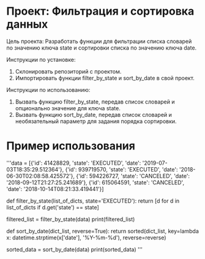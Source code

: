 # Проект: Фильтрация и сортировка данных

Цель проекта:
Разработать функции для фильтрации списка словарей по значению ключа state и сортировки списка по значению ключа date.

Инструкции по установке:
1. Склонировать репозиторий с проектом.
2. Импортировать функции filter_by_state и sort_by_date в свой проект.

Инструкции по использованию:
1. Вызвать функцию filter_by_state, передав список словарей и опционально значение для ключа state.
2. Вызвать функцию sort_by_date, передав список словарей и необязательный параметр для задания порядка сортировки.

# Пример использования
'''data = [{'id': 41428829, 'state': 'EXECUTED', 'date': '2019-07-03T18:35:29.512364'}, {'id': 939719570, 'state': 'EXECUTED', 'date': '2018-06-30T02:08:58.425572'}, {'id': 594226727, 'state': 'CANCELED', 'date': '2018-09-12T21:27:25.241689'}, {'id': 615064591, 'state': 'CANCELED', 'date': '2018-10-14T08:21:33.419441'}]

def filter_by_state(list_of_dicts, state='EXECUTED'):
    return [d for d in list_of_dicts if d.get('state') == state]

filtered_list = filter_by_state(data)
print(filtered_list)


def sort_by_date(dict_list, reverse=True):
    return sorted(dict_list, key=lambda x: datetime.strptime(x['date'], '%Y-%m-%d'), reverse=reverse)

sorted_data = sort_by_date(data)
print(sorted_data)
'''
